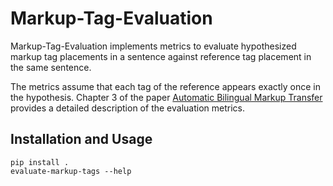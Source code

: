# Markup-Tag-Evaluation

Markup-Tag-Evaluation implements metrics to evaluate hypothesized markup tag placements in a sentence against reference tag placement in the same sentence.

The metrics assume that each tag of the reference appears exactly once in the hypothesis. 
Chapter 3 of the paper [Automatic Bilingual Markup Transfer](https://aclanthology.org/2021.findings-emnlp.299/) provides a detailed description of the evaluation metrics.

## Installation and Usage
```
pip install .
evaluate-markup-tags --help
```

## 
